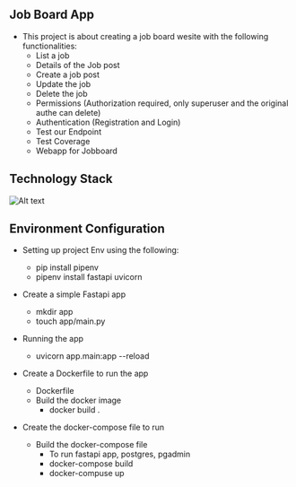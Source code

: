 ## Job Board App
- This project is about creating a job board wesite with the following functionalities:
    - List a job
    - Details of the Job post
    - Create a job post
    - Update the job
    - Delete the job
    - Permissions (Authorization required, only superuser and the original authe can delete)
    - Authentication (Registration and Login)
    - Test our Endpoint
    - Test Coverage
    - Webapp for Jobboard

## Technology Stack
<img src="tech_stack.jpg" alt="Alt text" title="Optional title">


## Environment Configuration
- Setting up project Env using the following:
    - pip install pipenv 
    - pipenv install fastapi uvicorn
- Create a simple Fastapi app
    - mkdir app 
    - touch app/main.py
- Running the app 
    - uvicorn app.main:app --reload

- Create a Dockerfile to run the app
    - Dockerfile
    - Build the docker image 
        - docker build . 
- Create the docker-compose file to run 
    - Build the docker-compose file
        - To run fastapi app, postgres, pgadmin
        - docker-compose build
        - docker-compuse up
   
